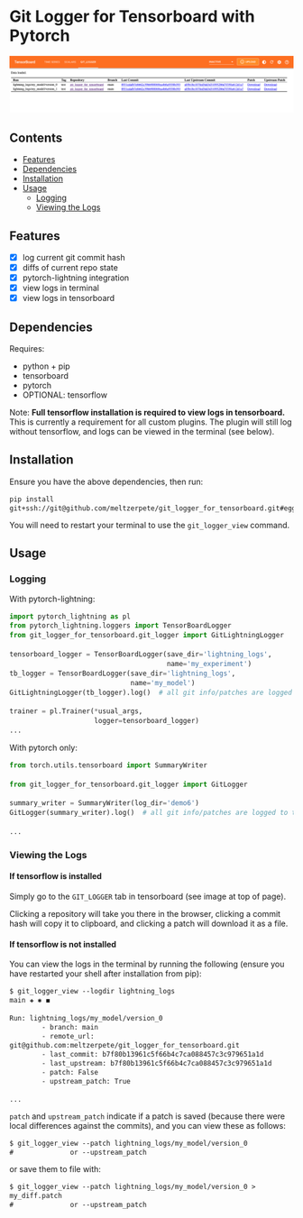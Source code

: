 # Git Logger for Tensorboard with Pytorch
       
![](https://github.com/meltzerpete/git_logger_for_tensorboard/blob/main/img/Screenshot%202022-12-21%20at%2014.56.48.png)
   
## Contents

- [Features](#Features)
- [Dependencies](#Dependencies)
- [Installation](#Installation)
- [Usage](#Usage)
  - [Logging](#Logging)
  - [Viewing the Logs](#Viewing-the-Logs)

## Features

- [x] log current git commit hash
- [x] diffs of current repo state
- [x] pytorch-lightning integration
- [x] view logs in terminal
- [x] view logs in tensorboard

## Dependencies

Requires:

- python + pip
- tensorboard
- pytorch
- OPTIONAL: tensorflow

Note: **Full tensorflow installation is required to view logs in tensorboard.** This is currently a requirement for
all custom plugins. The plugin will still log without tensorflow, and logs can be viewed in the terminal (see below).

## Installation

Ensure you have the above dependencies, then run:

```shell
pip install git+ssh://git@github.com/meltzerpete/git_logger_for_tensorboard.git#egg=git_logger_for_tensorboard
````

You will need to restart your terminal to use the `git_logger_view` command.

## Usage

### Logging

With pytorch-lightning:

```python
import pytorch_lightning as pl
from pytorch_lightning.loggers import TensorBoardLogger
from git_logger_for_tensorboard.git_logger import GitLightningLogger

tensorboard_logger = TensorBoardLogger(save_dir='lightning_logs',
                                       name='my_experiment')
tb_logger = TensorBoardLogger(save_dir='lightning_logs',
                              name='my_model')
GitLightningLogger(tb_logger).log()  # all git info/patches are logged to the current lightning run dir

trainer = pl.Trainer(*usual_args,
                     logger=tensorboard_logger)
...
```

With pytorch only:

```python
from torch.utils.tensorboard import SummaryWriter

from git_logger_for_tensorboard.git_logger import GitLogger

summary_writer = SummaryWriter(log_dir='demo6')
GitLogger(summary_writer).log()  # all git info/patches are logged to the log_dir

...
```

### Viewing the Logs

#### If tensorflow is installed

Simply go to the `GIT_LOGGER` tab in tensorboard (see image at top of page).

Clicking a repository will take you there in the browser, clicking a commit hash will copy it to clipboard, and clicking
a patch will download it as a file.

#### If tensorflow is not installed

You can view the logs in the terminal by running the following (ensure you have restarted your shell
after installation from pip):

```shell
$ git_logger_view --logdir lightning_logs                                                                                                                                                                     main ✚ ✱ ◼

Run: lightning_logs/my_model/version_0
        - branch: main
        - remote_url: git@github.com:meltzerpete/git_logger_for_tensorboard.git
        - last_commit: b7f80b13961c5f66b4c7ca088457c3c979651a1d
        - last_upstream: b7f80b13961c5f66b4c7ca088457c3c979651a1d
        - patch: False
        - upstream_patch: True

...
```

`patch` and `upstream_patch` indicate if a patch is saved (because there were local differences against the commits),
and you can view these as follows:

```shell
$ git_logger_view --patch lightning_logs/my_model/version_0
#              or --upstream_patch
```

or save them to file with:

```shell
$ git_logger_view --patch lightning_logs/my_model/version_0 > my_diff.patch
#              or --upstream_patch
```
